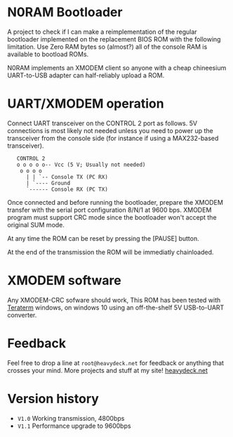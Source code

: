 
# N0RAM Bootloader

A project to check if I can make a reimplementation of the regular bootloader
implemented on the replacement BIOS ROM with the following limitation. Use Zero
RAM bytes so (almost?) all of the console RAM is available to bootload ROMs.

N0RAM implements an XMODEM client so anyone with a cheap chineesium UART-to-USB
adapter can half-reliably upload a ROM.

# UART/XMODEM operation

Connect UART transceiver on the CONTROL 2 port as follows. 5V connections is
most likely not needed unless you need to power up the transceiver from the
console side (for instance if using a MAX232-based transceiver).

       CONTROL 2
       o o o o o-- Vcc (5 V; Usually not needed)
        o o o o
          | | `-- Console TX (PC RX)
          | `---- Ground
          `------ Console RX (PC TX)

Once connected and before running the bootloader, prepare the XMODEM transfer
with the serial port configuration 8/N/1 at 9600 bps. XMODEM program must 
support CRC mode since the bootloader won't accept the original SUM mode.

At any time the ROM can be reset by pressing the [PAUSE] button.

At the end of the transmission the ROM will be immediatly chainloaded.

# XMODEM software

Any XMODEM-CRC sofware should work, This ROM has been tested with [Teraterm][tt]
windows, on windows 10 using an off-the-shelf 5V USB-to-UART converter.

# Feedback

Feel free to drop a line at `root@heavydeck.net` for feedback or anything that
crosses your mind. More projects and stuff at my site! [heavydeck.net][site]

# Version history

* `V1.0` Working transmission, 4800bps
* `V1.1` Performance upgrade to 9600bps

[tt]: https://ttssh2.osdn.jp/index.html.en
[site]: http://heavydeck.net/
